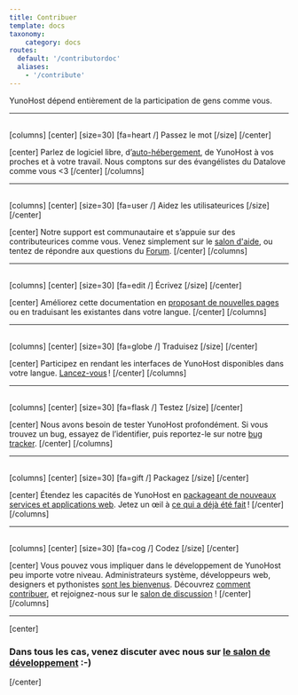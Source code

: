 ```yaml
---
title: Contribuer
template: docs
taxonomy:
    category: docs
routes:
  default: '/contributordoc'
  aliases:
    - '/contribute'
---
```



<p class="lead">
YunoHost dépend entièrement de la participation de gens comme vous.
</p>

<hr style="margin-bottom: 30px;">

[columns]
[center]
[size=30]
[fa=heart /] Passez le mot
[/size]
[/center]

[center]
Parlez de logiciel libre, d’[auto-hébergement](/selfhosting), de YunoHost à vos proches et à votre travail. Nous comptons sur des évangélistes du Datalove comme vous <3
[/center]
[/columns]

<hr style="margin-bottom: 30px;">

[columns]
[center]
[size=30]
[fa=user /] Aidez les utilisateurices
[/size]
[/center]

[center]
Notre support est communautaire et s’appuie sur des contributeurices comme vous. Venez simplement sur le [salon d'aide](/help), ou tentez de répondre aux questions du <a href="https://forum.YunoHost.org/" target="_blank">Forum</a>.
[/center]
[/columns]

<hr style="margin-bottom: 30px;">

[columns]
[center]
[size=30]
[fa=edit /] Écrivez
[/size]
[/center]

[center]
Améliorez cette documentation en [proposant de nouvelles pages](/write_documentation) ou en traduisant les existantes dans votre langue.
[/center]
[/columns]

<hr style="margin-bottom: 30px;">

[columns]
[center]
[size=30]
[fa=globe /] Traduisez
[/size]
[/center]

[center]
Participez en rendant les interfaces de YunoHost disponibles dans votre langue. <a href="https://translate.YunoHost.org/" target="_blank">Lancez-vous</a> !
[/center]
[/columns]

<hr style="margin-bottom: 30px;">

[columns]
[center]
[size=30]
[fa=flask /] Testez
[/size]
[/center]

[center]
Nous avons besoin de tester YunoHost profondément. Si vous trouvez un bug, essayez de l’identifier, puis reportez-le sur notre <a href="https://GitHub.com/YunoHost/issues/issues/new" target="_blank">bug tracker</a>.
[/center]
[/columns]

<hr style="margin-bottom: 30px;">

[columns]
[center]
[size=30]
[fa=gift /] Packagez
[/size]
[/center]

[center]
Étendez les capacités de YunoHost en [packageant de nouveaux services et applications web](/packaging_apps). Jetez un œil à [ce qui a déjà été fait](/apps) !
[/center]
[/columns]

<hr style="margin-bottom: 30px;">

[columns]
[center]
[size=30]
[fa=cog /] Codez
[/size]
[/center]

[center]
Vous pouvez vous impliquer dans le développement de YunoHost peu importe votre niveau. Administrateurs système, développeurs web, designers et pythonistes <a href="https://GitHub.com/YunoHost" target="_blank">sont les bienvenus</a>. Découvrez [comment contribuer](/dev), et rejoignez-nous sur le [salon de discussion](xmpp:dev@conference.yunohost.org?join) !
[/center]
[/columns]

---

[center]

### Dans tous les cas, venez discuter avec nous sur [le salon de développement](/chat_rooms) :-)

[/center]
